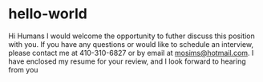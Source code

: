 # hello-world



Hi Humans
I would welcome the opportunity to futher discuss this position with you. If you have any questions or would like to schedule an interview, please contact me at 410-310-6827 or by email at mosims@hotmail.com. I have enclosed my resume for your review, and I look forward to hearing from you
